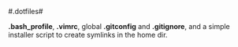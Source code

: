 #.dotfiles#

**.bash_profile**, **.vimrc**, global **.gitconfig** and **.gitignore**, and a simple installer script to create symlinks in the home dir.
